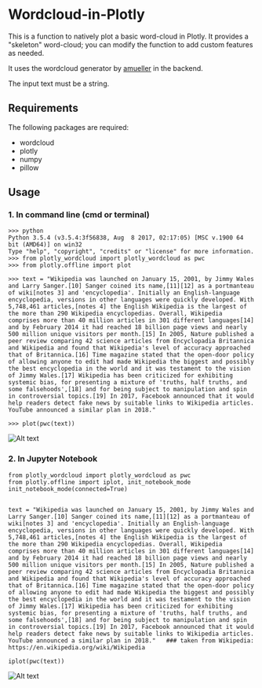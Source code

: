 # Wordcloud-in-Plotly

This is a function to natively plot a basic word-cloud in Plotly. It provides a "skeleton" word-cloud; you can modify the function to add custom features as needed.

It uses the wordcloud generator by [amueller](https://github.com/amueller/word_cloud) in the backend.

The input text must be a string.

## Requirements
The following packages are required:
* wordcloud
* plotly
* numpy
* pillow

## Usage

### 1. In command line (cmd or terminal)

```
>>> python
Python 3.5.4 (v3.5.4:3f56838, Aug  8 2017, 02:17:05) [MSC v.1900 64 bit (AMD64)] on win32
Type "help", "copyright", "credits" or "license" for more information.
>>> from plotly_wordcloud import plotly_wordcloud as pwc
>>> from plotly.offline import plot

>>> text = "Wikipedia was launched on January 15, 2001, by Jimmy Wales and Larry Sanger.[10] Sanger coined its name,[11][12] as a portmanteau of wiki[notes 3] and 'encyclopedia'. Initially an English-language encyclopedia, versions in other languages were quickly developed. With 5,748,461 articles,[notes 4] the English Wikipedia is the largest of the more than 290 Wikipedia encyclopedias. Overall, Wikipedia comprises more than 40 million articles in 301 different languages[14] and by February 2014 it had reached 18 billion page views and nearly 500 million unique visitors per month.[15] In 2005, Nature published a peer review comparing 42 science articles from Encyclopadia Britannica and Wikipedia and found that Wikipedia's level of accuracy approached that of Britannica.[16] Time magazine stated that the open-door policy of allowing anyone to edit had made Wikipedia the biggest and possibly the best encyclopedia in the world and it was testament to the vision of Jimmy Wales.[17] Wikipedia has been criticized for exhibiting systemic bias, for presenting a mixture of 'truths, half truths, and some falsehoods',[18] and for being subject to manipulation and spin in controversial topics.[19] In 2017, Facebook announced that it would help readers detect fake news by suitable links to Wikipedia articles. YouTube announced a similar plan in 2018." 

>>> plot(pwc(text))
```

![Alt text](https://user-images.githubusercontent.com/39755678/48332521-17466000-e68f-11e8-9242-35a65175a968.PNG)

### 2. In Jupyter Notebook

```
from plotly_wordcloud import plotly_wordcloud as pwc
from plotly.offline import iplot, init_notebook_mode
init_notebook_mode(connected=True)


text = "Wikipedia was launched on January 15, 2001, by Jimmy Wales and Larry Sanger.[10] Sanger coined its name,[11][12] as a portmanteau of wiki[notes 3] and 'encyclopedia'. Initially an English-language encyclopedia, versions in other languages were quickly developed. With 5,748,461 articles,[notes 4] the English Wikipedia is the largest of the more than 290 Wikipedia encyclopedias. Overall, Wikipedia comprises more than 40 million articles in 301 different languages[14] and by February 2014 it had reached 18 billion page views and nearly 500 million unique visitors per month.[15] In 2005, Nature published a peer review comparing 42 science articles from Encyclopadia Britannica and Wikipedia and found that Wikipedia's level of accuracy approached that of Britannica.[16] Time magazine stated that the open-door policy of allowing anyone to edit had made Wikipedia the biggest and possibly the best encyclopedia in the world and it was testament to the vision of Jimmy Wales.[17] Wikipedia has been criticized for exhibiting systemic bias, for presenting a mixture of 'truths, half truths, and some falsehoods',[18] and for being subject to manipulation and spin in controversial topics.[19] In 2017, Facebook announced that it would help readers detect fake news by suitable links to Wikipedia articles. YouTube announced a similar plan in 2018."   ### taken from Wikipedia: https://en.wikipedia.org/wiki/Wikipedia

iplot(pwc(text))
```
![Alt text](https://user-images.githubusercontent.com/39755678/48332877-6771f200-e690-11e8-9205-c0ec32a05cb2.png)

